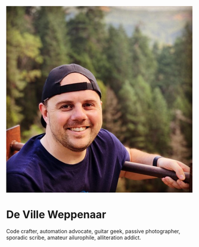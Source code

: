 <img src="/assets/images/profile.jpeg" class="gravatar" />

# De Ville Weppenaar

Code crafter, automation advocate, guitar geek, passive photographer, sporadic scribe, amateur ailurophile, alliteration addict.

<p class="lead">
  <a href="https://twitter.com/devillexio" target="_blank" rel="noopener noreferrer" class="social">
    <i class="fab fa-twitter"></i>
  </a>
  <a href="https://github.com/devillexio" target="_blank" rel="noopener noreferrer" class="social">
    <i class="fab fa-github"></i>
  </a>
  <a href="https://www.linkedin.com/in/devillexio" target="_blank" rel="noopener noreferrer" class="social">
    <i class="fab fa-linkedin-in"></i>
  </a>
</p>

